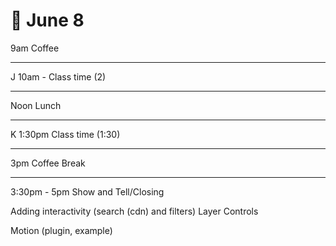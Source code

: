 # 🍂 June 8 

9am Coffee

<hr>
J 10am - Class time (2)
<hr>
Noon Lunch
<hr>
K 1:30pm Class time (1:30)
<hr>
3pm Coffee Break
<hr>
3:30pm - 5pm Show and Tell/Closing

Adding interactivity (search (cdn) and filters)
Layer Controls

Motion (plugin, example)
